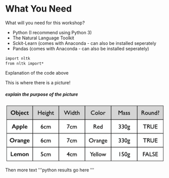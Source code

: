 # What You Need

What will you need for this workshop?
- Python (I recommend using Python 3)
- The Natural Language Toolkit
- Sckit-Learn (comes with Anaconda - can also be installed seperately
- Pandas (comes with Anaconda - can also be installed seperately)

```
import nltk
from nltk import*
```
Explanation of the code above

This is where there is a picture!
##### explain the purpose of the picture

![Table showing how to describe fruit](fruit.png)

Then more text
'''python
results go here
'''
